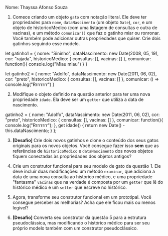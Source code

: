 Nome: Thayssa Afonso Souza

1. Comece criando um objeto `gato` com notação literal. Ele deve ter propriedades para `nome`, `dataNascimento` (um objeto `Date`), `cor`, e um objeto de historicoMedico (com uma listagem de consultas e outra de vacinas), e um método `comunicar()` que faz o gatinho miar ou ronronar. Você também pode adicionar outras propriedades que quiser. Crie dois gatinhos seguindo esse modelo.

let gatinho1 = {
    nome: "Sininho",
    dataNascimento: new Date(2008, 05, 19),
    cor: "rajada",
    historicoMedico: {
        consultas: [],
        vacinas: []
    },
    comunicar: function(){
        console.log("Miau miau")
    }
}

let gatinho2 = {
   nome: "Adolfo",
    dataNascimento: new Date(2011, 06, 02),
    cor: "preto",
    historicoMedico: {
        consultas: [],
        vacinas: []
    },
    comunicar: () => console.log("Rrrrrrrr")
}


2. Modifique o objeto definido na questão anterior para ter uma nova propriedade `idade`. Ela deve ser um `getter` que utiliza a data de nascimento.

gatinho2 = {
    nome: "Adolfo",
    dataNascimento: new Date(2011, 06, 02),
    cor: "preto",
    historicoMedico: {
        consultas: [],
        vacinas: []
    },
    comunicar: function(){
        console.log("Rrrrrrrr");
    },
    get idade() {
        return new Date() - this.dataNascimento;
    }
};

3. **[Desafio]** Crie dois novos gatinhos e clone o conteúdo dos seus gatos originais para os novos objetos. Você consegue fazer isso **sem** que as referências de `historicoMedico` e `dataNascimento` dos novos objetos fiquem conectadas às propriedades dos objetos antigos?

4. Crie um construtor funcional para seu modelo de gato da questão 1. Ele deve incluir duas modificações: um método `examinar`, que adiciona a data de uma nova consulta ao histórico médico, e uma propriedade "fantasma" `vacinas` que na verdade é composta por um `getter` que lê do histórico médico e um `setter` que escreve no histórico.

5. Agora, transforme seu construtor funcional em um prototipal. Você consegue perceber as melhorias? Acha que ele ficou mais ou menos legível?

6. **[Desafio]** Converta seu construtor da questão 5 para a estrutura pseudoclássica, mas modificando o histórico médico para ser seu próprio modelo também com um construtor pseudoclássico.